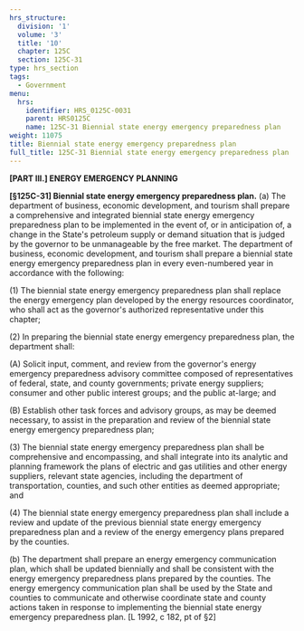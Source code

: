 ```yaml
---
hrs_structure:
  division: '1'
  volume: '3'
  title: '10'
  chapter: 125C
  section: 125C-31
type: hrs_section
tags:
  - Government
menu:
  hrs:
    identifier: HRS_0125C-0031
    parent: HRS0125C
    name: 125C-31 Biennial state energy emergency preparedness plan
weight: 11075
title: Biennial state energy emergency preparedness plan
full_title: 125C-31 Biennial state energy emergency preparedness plan
---
```

**[PART III.] ENERGY EMERGENCY PLANNING**

**[§125C-31] Biennial state energy emergency preparedness plan.** (a) The department of business, economic development, and tourism shall prepare a comprehensive and integrated biennial state energy emergency preparedness plan to be implemented in the event of, or in anticipation of, a change in the State's petroleum supply or demand situation that is judged by the governor to be unmanageable by the free market. The department of business, economic development, and tourism shall prepare a biennial state energy emergency preparedness plan in every even-numbered year in accordance with the following:

(1) The biennial state energy emergency preparedness plan shall replace the energy emergency plan developed by the energy resources coordinator, who shall act as the governor's authorized representative under this chapter;

(2) In preparing the biennial state energy emergency preparedness plan, the department shall:

(A) Solicit input, comment, and review from the governor's energy emergency preparedness advisory committee composed of representatives of federal, state, and county governments; private energy suppliers; consumer and other public interest groups; and the public at-large; and

(B) Establish other task forces and advisory groups, as may be deemed necessary, to assist in the preparation and review of the biennial state energy emergency preparedness plan;

(3) The biennial state energy emergency preparedness plan shall be comprehensive and encompassing, and shall integrate into its analytic and planning framework the plans of electric and gas utilities and other energy suppliers, relevant state agencies, including the department of transportation, counties, and such other entities as deemed appropriate; and

(4) The biennial state energy emergency preparedness plan shall include a review and update of the previous biennial state energy emergency preparedness plan and a review of the energy emergency plans prepared by the counties.

(b) The department shall prepare an energy emergency communication plan, which shall be updated biennially and shall be consistent with the energy emergency preparedness plans prepared by the counties. The energy emergency communication plan shall be used by the State and counties to communicate and otherwise coordinate state and county actions taken in response to implementing the biennial state energy emergency preparedness plan. [L 1992, c 182, pt of §2]